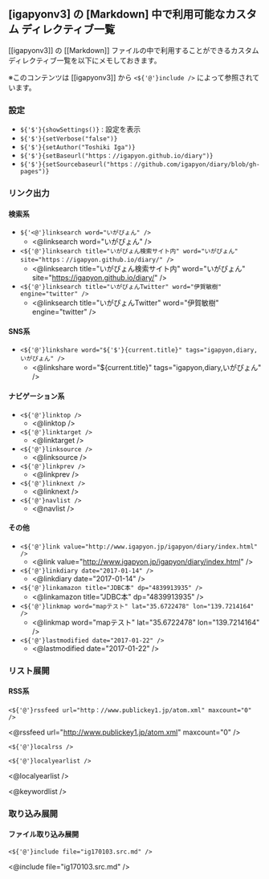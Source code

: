 ## [igapyonv3] の [Markdown] 中で利用可能なカスタム ディレクティブ一覧

[[igapyonv3]] の [[Markdown]] ファイルの中で利用することができるカスタム ディレクティブ一覧を以下にメモしておきます。

※このコンテンツは [[igapyonv3]] から `<${'@'}include />` によって参照されています。

### 設定

* `${'$'}{showSettings()}` : 設定を表示
* `${'$'}{setVerbose("false")}`
* `${'$'}{setAuthor("Toshiki Iga")}`
* `${'$'}{setBaseurl("https：//igapyon.github.io/diary")}`
* `${'$'}{setSourcebaseurl("https：//github.com/igapyon/diary/blob/gh-pages")}`

### リンク出力

#### 検索系

* `${'<@'}linksearch word="いがぴょん" />`
  * <@linksearch word="いがぴょん" />
* `<${'@'}linksearch title="いがぴょん検索サイト内" word="いがぴょん" site="https：//igapyon.github.io/diary/" />`
  * <@linksearch title="いがぴょん検索サイト内" word="いがぴょん" site="https://igapyon.github.io/diary/" />
* `<${'@'}linksearch title="いがぴょんTwitter" word="伊賀敏樹" engine="twitter" />`
  * <@linksearch title="いがぴょんTwitter" word="伊賀敏樹" engine="twitter" />

#### SNS系

* `<${'@'}linkshare word="${'$'}{current.title}" tags="igapyon,diary,いがぴょん" />`
  * <@linkshare word="${current.title}" tags="igapyon,diary,いがぴょん" />

#### ナビゲーション系

* `<${'@'}linktop />`
  * <@linktop />
* `<${'@'}linktarget />`
  * <@linktarget />
* `<${'@'}linksource />`
  * <@linksource />
* `<${'@'}linkprev />`
  * <@linkprev />
* `<${'@'}linknext />`
  * <@linknext />
* `<${'@'}navlist />`
  * <@navlist />

#### その他

* `<${'@'}link value="http://www.igapyon.jp/igapyon/diary/index.html" />`
  * <@link value="http://www.igapyon.jp/igapyon/diary/index.html" />
* `<${'@'}linkdiary date="2017-01-14" />`
  * <@linkdiary date="2017-01-14" />
* `<${'@'}linkamazon title="JDBC本" dp="4839913935" />`
  * <@linkamazon title="JDBC本" dp="4839913935" />
* `<${'@'}linkmap word="mapテスト" lat="35.6722478" lon="139.7214164" />`
  * <@linkmap word="mapテスト" lat="35.6722478" lon="139.7214164" />
* `<${'@'}lastmodified date="2017-01-22" />`
  * <@lastmodified date="2017-01-22" />

### リスト展開

#### RSS系

`<${'@'}rssfeed url="http：//www.publickey1.jp/atom.xml" maxcount="0" />`

<@rssfeed url="http://www.publickey1.jp/atom.xml" maxcount="0" />

`<${'@'}localrss />`

`<${'@'}localyearlist />`

<@localyearlist />

<@keywordlist />

### 取り込み展開

#### ファイル取り込み展開

`<${'@'}include file="ig170103.src.md" />`

<@include file="ig170103.src.md" />
